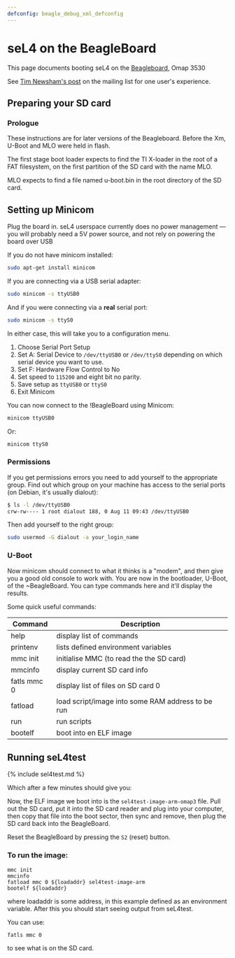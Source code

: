```yaml
---
defconfig: beagle_debug_xml_defconfig
---
```

# seL4 on the BeagleBoard


This page documents booting seL4 on the
[Beagleboard](http://beagleboard.org/beagleboard), Omap
3530

See [Tim Newsham's post](http://sel4.systems/pipermail/devel/2014-August/000030.html) on the mailing list for one user's experience.

## Preparing your SD card
### Prologue
These instructions are for
later versions of the Beagleboard. Before the Xm, U-Boot and MLO were
held in flash.

The first stage boot loader expects to find the TI X-loader in the root
of a FAT filesystem, on the first partition of the SD card with the name
MLO.

MLO expects to find a file named u-boot.bin in the root directory of the
SD card.

## Setting up Minicom
 Plug the board in. seL4 userspace currently
does no power management — you will probably need a 5V power source, and
not rely on powering the board over USB

If you do not have minicom installed:

~~~bash
sudo apt-get install minicom
~~~

If you are connecting via a USB serial adapter:

~~~bash
sudo minicom -s ttyUSB0
~~~
And if you were connecting via a **real** serial port:

~~~bash
sudo minicom -s ttyS0
~~~

In either
case, this will take you to a configuration menu.

1.  Choose Serial Port Setup
2.  Set A: Serial Device to `/dev/ttyUSB0` or `/dev/ttyS0` depending on
  which serial device you want to use.
3.  Set F: Hardware Flow Control to No
4.  Set speed to `115200` and eight bit no parity.
5.  Save setup as `ttyUSB0` or `ttyS0`
6.  Exit Minicom

You can now connect to the !BeagleBoard using Minicom:

~~~bash
minicom ttyUSB0
~~~

Or:

~~~bash
minicom ttyS0
~~~

### Permissions
If you get permissions errors you need to add yourself to the
appropriate group. Find out which group on your machine has access to
the serial ports (on Debian, it's usually dialout):
~~~bash
$ ls -l /dev/ttyUSB0
crw-rw---- 1 root dialout 188, 0 Aug 11 09:43 /dev/ttyUSB0
~~~

Then add yourself to the right group:
~~~bash
sudo usermod -G dialout -a your_login_name
~~~

### U-Boot
Now minicom should connect to what
it thinks is a "modem", and then give you a good old console to work
with. You are now in the bootloader, U-Boot, of the \~BeagleBoard. You
can type commands here and it'll display the results.

Some quick useful commands: 

|Command|Description|
|-|-|
|help |display list of commands |
|printenv|lists defined environment variables |
|mmc init |initialise MMC (to read the the SD card) |
|mmcinfo |display current SD card info |
|fatls mmc 0 |display list of files on SD card 0 |
|fatload |load script/image into some RAM address to be run |
|run |run scripts |
|bootelf |boot into en ELF image |

## Running seL4test

{% include sel4test.md %}

Which after a few minutes should give you:

Now, the ELF image we
boot into is the `sel4test-image-arm-omap3` file. Pull out the SD card, put it
into the SD card reader and plug into your computer, then copy that file
into the boot sector, then sync and remove, then plug the SD card back
into the BeagleBoard.

Reset the BeagleBoard by pressing the `S2` (reset) button.

### To run the image:
``` 
mmc init
mmcinfo
fatload mmc 0 ${loadaddr} sel4test-image-arm
bootelf ${loadaddr}
```
where loadaddr
is some address, in this example defined as an environment variable.
After this you should start seeing output from seL4test.

You can use:

```
fatls mmc 0
```
to see what is on the SD card.
